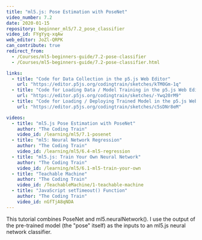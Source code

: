 ```yaml
---
title: "ml5.js: Pose Estimation with PoseNet"
video_number: 7.2
date: 2020-01-15
repository: beginner_ml5/7.2_pose_classifier
video_id: FYgYyq-xqAw
web_editor: JoZl-QRPK
can_contribute: true
redirect_from:
  - /Courses/ml5-beginners-guide/7.2-pose-classifier
  - /Courses/ml5-beginners-guide/7.2-pose-classifier.html

links:
  - title: "Code for Data Collection in the p5.js Web Editor"
    url: "https://editor.p5js.org/codingtrain/sketches/kTM0Gm-1q"
  - title: "Code for Loading Data / Model Training in the p5.js Web Editor"
    url: "https://editor.p5js.org/codingtrain/sketches/-Ywq20rM9"
  - title: "Code for Loading / Deploying Trained Model in the p5.js Web Editor"
    url: "https://editor.p5js.org/codingtrain/sketches/c5sDNr8eM"

videos:
  - title: "ml5.js Pose Estimation with PoseNet"
    author: "The Coding Train"
    video_id: /learning/ml5/7.1-posenet
  - title: "ml5: Neural Network Regression"
    author: "The Coding Train"
    video_id: /learning/ml5/6.4-ml5-regression
  - title: "ml5.js: Train Your Own Neural Network"
    author: "The Coding Train"
    video_id: /learning/ml5/6.1-ml5-train-your-own
  - title: "Teachable Machine"
    author: "The Coding Train"
    video_id: /TeachableMachine/1-teachable-machine
  - title: "JavaScript setTimeout() Function"
    author: "The Coding Train"
    video_id: nGfTjA8qNDA
---
```

This tutorial combines PoseNet and ml5.neuralNetwork(). I use the output of the pre-trained model (the "pose" itself) as the inputs to an ml5.js neural network classifier.